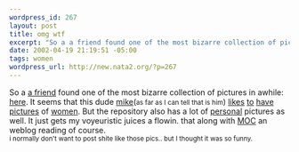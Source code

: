 ```yaml
--- 
wordpress_id: 267
layout: post
title: omg wtf
excerpt: "So a a friend found one of the most bizarre collection of pictures in awhile: here. It seems that this dude mike(as far as I can tell that is him) likes "
date: 2002-04-19 21:19:51 -05:00
tags: women
wordpress_url: http://new.nata2.org/?p=267
---
```

So a <a href="http://www.mikecompton.com">a friend</a> found one of the most bizarre collection of pictures in awhile: <a href="http://www.skinnymike.com/chicks/">here</a>. It seems that this dude <a href="http://www.skinnymike.com/chicks/idea.jpg">mike</a>(<small>as far as I can tell that is him</small>) <a href="http://www.skinnymike.com/chicks/zhang2-large.jpg">likes</a> <a href="http://www.skinnymike.com/chicks/sky-large.jpg">to</a> <a href="http://www.skinnymike.com/chicks/landry-large.jpg">have</a> <a href="http://www.skinnymike.com/chicks/burke-large.jpg">pictures</a> of <a href="http://www.skinnymike.com/chicks/britney1.jpg">women</a>. But the repository also has a lot of <a href="http://www.skinnymike.com/chicks/hardcore.jpg">personal</a> pictures as well. It just gets my voyeuristic juices a flowin. that along with <a href="http://makeoutclub.com">MOC</a> an weblog reading of course. <br/><small>i normally don't want to post shite like those pics.. but I thought it was so funny</a>.

